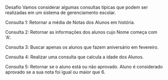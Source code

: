 Desafio
Vamos considerar algumas consultas típicas que podem ser realizadas em um sistema de gerenciamento escolar.

Consulta 1: Retornar a média de Notas dos Alunos em história.

Consulta 2: Retornar as informações dos alunos cujo Nome começa com 'A'.

Consulta 3: Buscar apenas os alunos que fazem aniversário em fevereiro.

Consulta 4: Realizar uma consulta que calcula a idade dos Alunos.

Consulta 5: Retornar se o aluno está ou não aprovado. Aluno é considerado aprovado se a sua nota foi igual ou maior que 6.